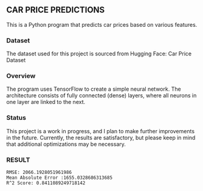 ##  CAR PRICE PREDICTIONS
This is a Python program that predicts car prices based on various features.

### Dataset
The dataset used for this project is sourced from Hugging Face:
Car Price Dataset

### Overview
The program uses TensorFlow to create a simple neural network. The architecture consists of fully connected (dense) layers, where all neurons in one layer are linked to the next.

### Status
This project is a work in progress, and I plan to make further improvements in the future.
Currently, the results are satisfactory, but please keep in mind that additional optimizations may be necessary.
### RESULT 

```
RMSE: 2066.1928051961986
Mean Absolute Error :1655.0328686313685
R^2 Score: 0.8411089249718142
```

